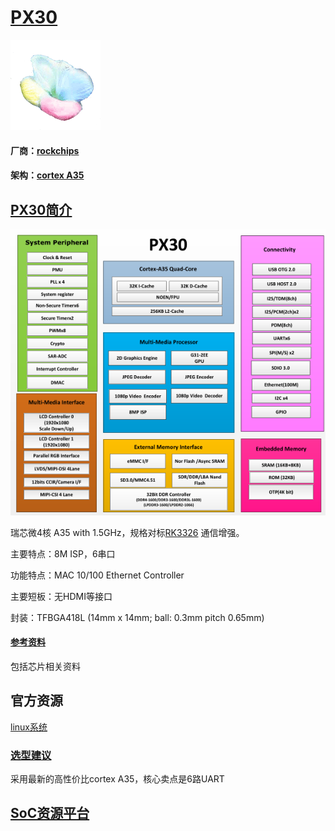 ﻿# [PX30](https://github.com/sochub/PX30)
[![sites](SoC/qitas.png)](http://www.qitas.cn)
#### 厂商：[rockchips](https://github.com/sochub/rockchips)
#### 架构：[cortex A35](https://github.com/sochub/CA35)

## [PX30简介](https://github.com/sochub/PX30/wiki)

[![sites](docs/PX30.png)](docs/)

瑞芯微4核 A35 with 1.5GHz，规格对标[RK3326](https://github.com/sochub/RK3326) 通信增强。

主要特点：8M ISP，6串口

功能特点：MAC 10/100 Ethernet Controller

主要短板：无HDMI等接口

封装：TFBGA418L (14mm x 14mm; ball: 0.3mm pitch 0.65mm)

#### [参考资料](docs/)

包括芯片相关资料

## 官方资源

 [linux系统](https://github.com/rockchip-linux/kernel.git)

### [选型建议](https://github.com/sochub)

采用最新的高性价比cortex A35，核心卖点是6路UART

##  [SoC资源平台](http://www.qitas.cn)
